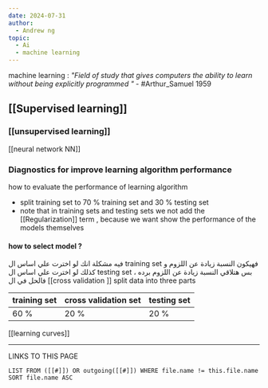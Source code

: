 ```yaml
---
date: 2024-07-31
author:
  - Andrew ng
topic:
  - Ai
  - machine learning
---
```

machine learning : *"Field of study that gives computers the ability to learn without being explicitly programmed "* - #Arthur_Samuel 1959 
## [[Supervised learning]]

### [[unsupervised learning]] 

[[neural network NN]]

### Diagnostics for improve learning algorithm performance 
how to evaluate the performance of learning algorithm 
- split training set to 70 % training set and 30 % testing set 
- note that in training sets and testing sets we not add the [[Regularization]] term , because we want show the performance of the models themselves 
#### how to select model ? 
فيه مشكلة انك لو اخترت علي اساس ال training set فهيكون النسبة زيادة عن اللزوم و كذلك لو اخترت علي اساس ال testing set  بس هتلاقي النسبة زيادة عن اللزوم برده ، فالحل في ال [[cross validation ]] 
split data into three parts 

| training set | cross validation set | testing set |
| ------------ | -------------------- | ----------- |
| 60 %         | 20 %                 | 20 %        |
[[learning curves]]








----
LINKS TO THIS PAGE 
```dataview
LIST FROM ([[#]]) OR outgoing([[#]]) WHERE file.name != this.file.name SORT file.name ASC 
```
